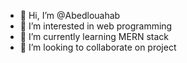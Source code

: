 - 👋 Hi, I’m @Abedlouahab
- 👀 I’m interested in web programming
- 🌱 I’m currently learning MERN stack
- 💞️ I’m looking to collaborate on project


<!---
Afanasususer/Afanasususer is a ✨ special ✨ repository because its `README.md` (this file) appears on your GitHub profile.
You can click the Preview link to take a look at your changes.
--->
